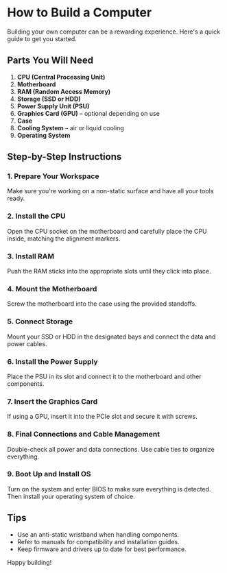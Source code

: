 # How to Build a Computer

Building your own computer can be a rewarding experience. Here's a quick guide to get you started.

## Parts You Will Need

1. **CPU (Central Processing Unit)**
2. **Motherboard**
3. **RAM (Random Access Memory)**
4. **Storage (SSD or HDD)**
5. **Power Supply Unit (PSU)**
6. **Graphics Card (GPU)** – optional depending on use
7. **Case**
8. **Cooling System** – air or liquid cooling
9. **Operating System**

## Step-by-Step Instructions

### 1. Prepare Your Workspace
Make sure you're working on a non-static surface and have all your tools ready.

### 2. Install the CPU
Open the CPU socket on the motherboard and carefully place the CPU inside, matching the alignment markers.

### 3. Install RAM
Push the RAM sticks into the appropriate slots until they click into place.

### 4. Mount the Motherboard
Screw the motherboard into the case using the provided standoffs.

### 5. Connect Storage
Mount your SSD or HDD in the designated bays and connect the data and power cables.

### 6. Install the Power Supply
Place the PSU in its slot and connect it to the motherboard and other components.

### 7. Insert the Graphics Card
If using a GPU, insert it into the PCIe slot and secure it with screws.

### 8. Final Connections and Cable Management
Double-check all power and data connections. Use cable ties to organize everything.

### 9. Boot Up and Install OS
Turn on the system and enter BIOS to make sure everything is detected. Then install your operating system of choice.

## Tips

- Use an anti-static wristband when handling components.
- Refer to manuals for compatibility and installation guides.
- Keep firmware and drivers up to date for best performance.

Happy building!
